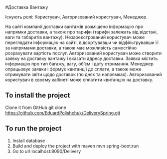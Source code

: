 #Доставка Вантажу

Існують ролі: Користувач, Авторизований користувач, Менеджер.

На сайті компанії доставки вантажів розміщено інформацію про напрямки доставки, а також про тарифи (тарифи залежать від відстані, ваги та габаритів вантажу). Незареєстрований користувач може переглядати інформацію на сайті, відсортувавши чи відфільтрувавши її за напрямами доставки, а також має можливість самостійно розрахувати вартість послуг. Авторизований користувач може створити заявку на доставку вантажу і вказати адресу доставки. Заявка містить інформацію про тип багажу, вагу, об’єм і дату отримання. Менеджер опрацьовує заявки і формує квитанції до сплати, а також може отримувати звіти щодо доставок (по днях та напрямках). Авторизований користувач в своєму кабінеті може сплатити квитанцію на доставку.

## To install the project
Clone it from GitHub git clone https://github.com/EduardPolishchuk/DeliverySpring.git
## To run the project
1) Install database
2) Build and deploy the project with maven mvn spring-boot:run 
3) Go to url localhost:8090/Delivery